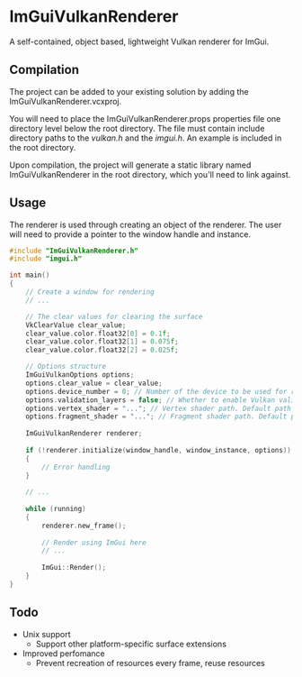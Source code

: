 # ImGuiVulkanRenderer
A self-contained, object based, lightweight Vulkan renderer for ImGui.

## Compilation
The project can be added to your existing solution by adding the ImGuiVulkanRenderer.vcxproj.

You will need to place the ImGuiVulkanRenderer.props properties file one directory level below the root directory. The file must contain include directory paths to the _vulkan.h_ and the _imgui.h_. An example is included in the root directory.

Upon compilation, the project will generate a static library named ImGuiVulkanRenderer in the root directory, which you'll need to link against.

## Usage
The renderer is used through creating an object of the renderer. The user will need to provide a pointer to the window handle and instance.

```c++
#include "ImGuiVulkanRenderer.h"
#include "imgui.h"

int main()
{
	// Create a window for rendering
    // ...

	// The clear values for clearing the surface
	VkClearValue clear_value;
	clear_value.color.float32[0] = 0.1f;
	clear_value.color.float32[1] = 0.075f;
	clear_value.color.float32[2] = 0.025f;

	// Options structure
	ImGuiVulkanOptions options;
	options.clear_value = clear_value;
	options.device_number = 0; // Number of the device to be used for rendering
	options.validation_layers = false; // Whether to enable Vulkan validation layers or not
    options.vertex_shader = "..."; // Vertex shader path. Default path is ../shaders/imgui.vert.spv
    options.fragment_shader = "..."; // Fragment shader path. Default path is ../shaders/imgui.frag.spv
    
    ImGuiVulkanRenderer renderer;
    
    if (!renderer.initialize(window_handle, window_instance, options))
    {
    	// Error handling
    }
    
    // ...
    
    while (running)
    {
    	renderer.new_frame();
        
        // Render using ImGui here
        // ...
        
        ImGui::Render();
    }
}
```

## Todo
* Unix support
  * Support other platform-specific surface extensions
* Improved perfomance
  * Prevent recreation of resources every frame, reuse resources
